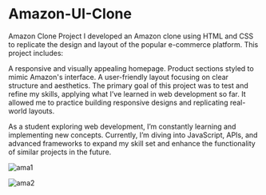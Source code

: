 # Amazon-UI-Clone
Amazon Clone Project
I developed an Amazon clone using HTML and CSS to replicate the design and layout of the popular e-commerce platform. This project includes:

A responsive and visually appealing homepage.
Product sections styled to mimic Amazon's interface.
A user-friendly layout focusing on clear structure and aesthetics.
The primary goal of this project was to test and refine my skills, applying what I’ve learned in web development so far. It allowed me to practice building responsive designs and replicating real-world layouts.

As a student exploring web development, I’m constantly learning and implementing new concepts. Currently, I’m diving into JavaScript, APIs, and advanced frameworks to expand my skill set and enhance the functionality of similar projects in the future.

![ama1](https://github.com/user-attachments/assets/dbb8b115-5437-40a4-a3a8-01411ec481b7)

![ama2](https://github.com/user-attachments/assets/b589b41b-b5e7-47a5-b158-14a6e000e363)

